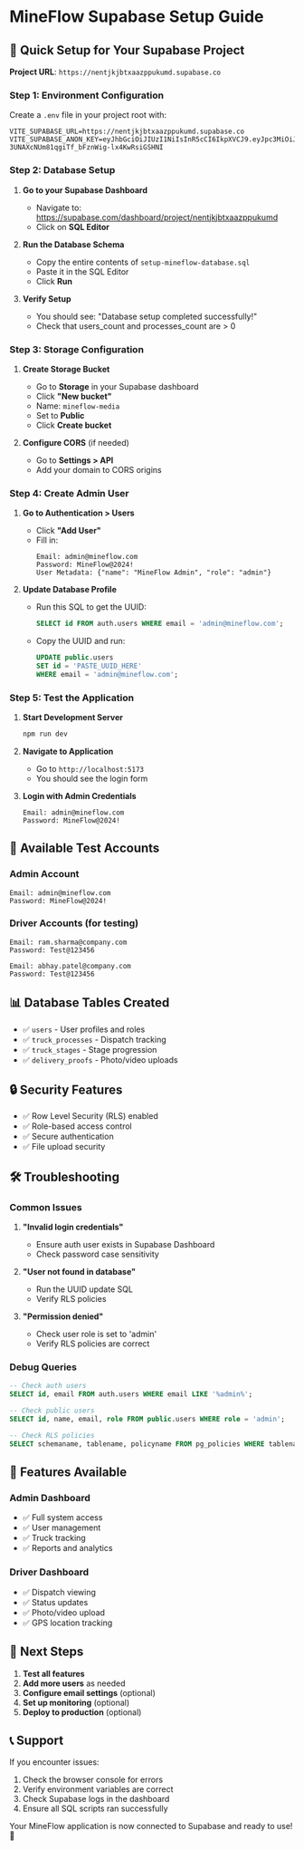 # MineFlow Supabase Setup Guide

## 🚀 Quick Setup for Your Supabase Project

**Project URL**: `https://nentjkjbtxaazppukumd.supabase.co`

### Step 1: Environment Configuration

Create a `.env` file in your project root with:

```env
VITE_SUPABASE_URL=https://nentjkjbtxaazppukumd.supabase.co
VITE_SUPABASE_ANON_KEY=eyJhbGciOiJIUzI1NiIsInR5cCI6IkpXVCJ9.eyJpc3MiOiJzdXBhYmFzZSIsInJlZiI6Im5lbnRqa2pidHhhYXpwcHVrdW1kIiwicm9sZSI6ImFub24iLCJpYXQiOjE3NTY0MjY4MzgsImV4cCI6MjA3MjAwMjgzOH0.SULC-3UNAXcNUm81qgiTf_bFznWig-lx4KwRsiGSHNI
```

### Step 2: Database Setup

1. **Go to your Supabase Dashboard**
   - Navigate to: https://supabase.com/dashboard/project/nentjkjbtxaazppukumd
   - Click on **SQL Editor**

2. **Run the Database Schema**
   - Copy the entire contents of `setup-mineflow-database.sql`
   - Paste it in the SQL Editor
   - Click **Run**

3. **Verify Setup**
   - You should see: "Database setup completed successfully!"
   - Check that users_count and processes_count are > 0

### Step 3: Storage Configuration

1. **Create Storage Bucket**
   - Go to **Storage** in your Supabase dashboard
   - Click **"New bucket"**
   - Name: `mineflow-media`
   - Set to **Public**
   - Click **Create bucket**

2. **Configure CORS** (if needed)
   - Go to **Settings > API**
   - Add your domain to CORS origins

### Step 4: Create Admin User

1. **Go to Authentication > Users**
   - Click **"Add User"**
   - Fill in:
     ```
     Email: admin@mineflow.com
     Password: MineFlow@2024!
     User Metadata: {"name": "MineFlow Admin", "role": "admin"}
     ```

2. **Update Database Profile**
   - Run this SQL to get the UUID:
     ```sql
     SELECT id FROM auth.users WHERE email = 'admin@mineflow.com';
     ```
   - Copy the UUID and run:
     ```sql
     UPDATE public.users 
     SET id = 'PASTE_UUID_HERE'
     WHERE email = 'admin@mineflow.com';
     ```

### Step 5: Test the Application

1. **Start Development Server**
   ```bash
   npm run dev
   ```

2. **Navigate to Application**
   - Go to `http://localhost:5173`
   - You should see the login form

3. **Login with Admin Credentials**
   ```
   Email: admin@mineflow.com
   Password: MineFlow@2024!
   ```

## 🔑 Available Test Accounts

### Admin Account
```
Email: admin@mineflow.com
Password: MineFlow@2024!
```

### Driver Accounts (for testing)
```
Email: ram.sharma@company.com
Password: Test@123456

Email: abhay.patel@company.com
Password: Test@123456
```

## 📊 Database Tables Created

- ✅ `users` - User profiles and roles
- ✅ `truck_processes` - Dispatch tracking
- ✅ `truck_stages` - Stage progression
- ✅ `delivery_proofs` - Photo/video uploads

## 🔒 Security Features

- ✅ Row Level Security (RLS) enabled
- ✅ Role-based access control
- ✅ Secure authentication
- ✅ File upload security

## 🛠️ Troubleshooting

### Common Issues

1. **"Invalid login credentials"**
   - Ensure auth user exists in Supabase Dashboard
   - Check password case sensitivity

2. **"User not found in database"**
   - Run the UUID update SQL
   - Verify RLS policies

3. **"Permission denied"**
   - Check user role is set to 'admin'
   - Verify RLS policies are correct

### Debug Queries

```sql
-- Check auth users
SELECT id, email FROM auth.users WHERE email LIKE '%admin%';

-- Check public users
SELECT id, name, email, role FROM public.users WHERE role = 'admin';

-- Check RLS policies
SELECT schemaname, tablename, policyname FROM pg_policies WHERE tablename = 'users';
```

## 📱 Features Available

### Admin Dashboard
- ✅ Full system access
- ✅ User management
- ✅ Truck tracking
- ✅ Reports and analytics

### Driver Dashboard
- ✅ Dispatch viewing
- ✅ Status updates
- ✅ Photo/video upload
- ✅ GPS location tracking

## 🚀 Next Steps

1. **Test all features**
2. **Add more users** as needed
3. **Configure email settings** (optional)
4. **Set up monitoring** (optional)
5. **Deploy to production** (optional)

## 📞 Support

If you encounter issues:

1. Check the browser console for errors
2. Verify environment variables are correct
3. Check Supabase logs in the dashboard
4. Ensure all SQL scripts ran successfully

Your MineFlow application is now connected to Supabase and ready to use! 🎉
